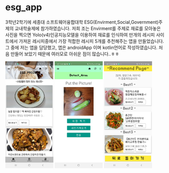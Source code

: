 # esg_app
3학년2학기에 세종대 소프트웨어융합대학 ESG(Envirment,Social,Government)주제의 교내학술제에 참가하였습니다.
저희 조는 Envirment를 주제로 재료를 모아놓은 사진을 찍으면 Yolo(v4)인공지능모델을 이용하여 재료를
인식하여 만개의 레시피 사이트에서 가져온 레시피중에서 가장 적합한 레시피 5개를 추천해주는 앱을 만들었습니다.
그 중에 저는 앱을 담당했고, 앱은 androidApp 이며 kotlin언어로 작성하였습니다. 처음 만들어 보았기 때문에 여러모로 아쉬운 점이 많습니다..ㅎㅎ

<img src="image/thumb1.jpg" width="30%" height="30%"/>
<img src="image/thumb2.jpg" width="30%" height="30%"/>
<img src="image/thumb3.jpg" width="30%" height="30%"/>

